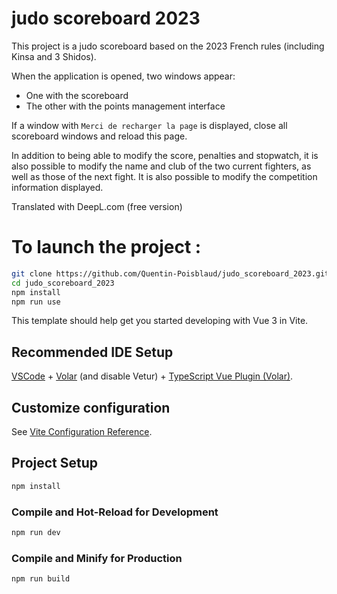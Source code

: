 # judo scoreboard 2023

This project is a judo scoreboard based on the 2023 French rules (including Kinsa and 3 Shidos).

When the application is opened, two windows appear: 
- One with the scoreboard
- The other with the points management interface

If a window with `Merci de recharger la page` is displayed, close all scoreboard windows and reload this page.

In addition to being able to modify the score, penalties and stopwatch, it is also possible to modify the name and club of the two current fighters, as well as those of the next fight. It is also possible to modify the competition information displayed.

Translated with DeepL.com (free version)



# To launch the project :

```sh
git clone https://github.com/Quentin-Poisblaud/judo_scoreboard_2023.git
cd judo_scoreboard_2023
npm install
npm run use
```


This template should help get you started developing with Vue 3 in Vite.

## Recommended IDE Setup

[VSCode](https://code.visualstudio.com/) + [Volar](https://marketplace.visualstudio.com/items?itemName=Vue.volar) (and disable Vetur) + [TypeScript Vue Plugin (Volar)](https://marketplace.visualstudio.com/items?itemName=Vue.vscode-typescript-vue-plugin).

## Customize configuration

See [Vite Configuration Reference](https://vitejs.dev/config/).

## Project Setup

```sh
npm install
```

### Compile and Hot-Reload for Development

```sh
npm run dev
```

### Compile and Minify for Production

```sh
npm run build
```
